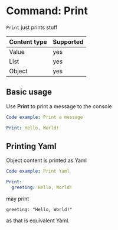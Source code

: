 # Command: Print

`Print` just prints stuff

| Content type | Supported |
|--------------|-----------|
| Value        | yes       |
| List         | yes       |
| Object       | yes       |

## Basic usage

Use **Print** to print a message to the console

```yaml script
Code example: Print a message

Print: Hello, World!
```

## Printing Yaml

Object content is printed as Yaml

```yaml script
Code example: Print Yaml

Print: 
  greeting: Hello, World!
```

may print

    greeting: "Hello, World!"

as that is equivalent Yaml.